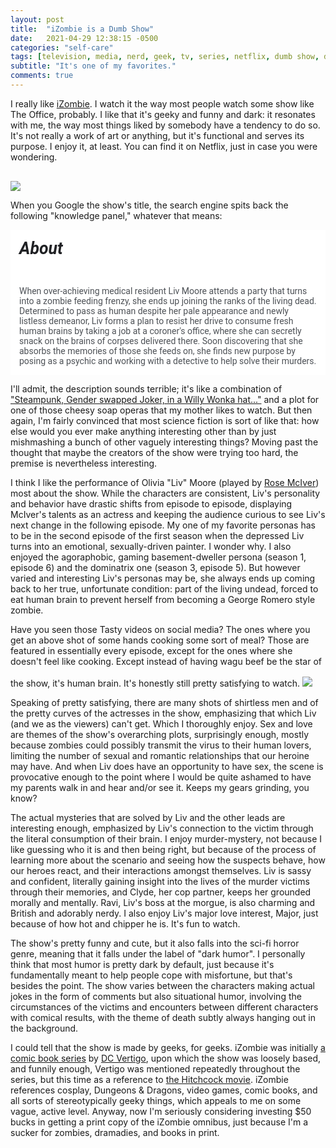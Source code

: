 ```yaml
---
layout: post
title:  "iZombie is a Dumb Show"
date:   2021-04-29 12:38:15 -0500
categories: "self-care"
tags: [television, media, nerd, geek, tv, series, netflix, dumb show, dumb shows]
subtitle: "It's one of my favorites."
comments: true
---
```


I really like <a href="https://www.netflix.com/watch/80027159?source=35" target="_blank">iZombie</a>. I watch it the way most people watch some show like The Office, probably. I like that it's geeky and funny and dark: it resonates with me, the way most things liked by somebody have a tendency to do so. It's not really a work of art or anything, but it's functional and serves its purpose. I enjoy it, at least. You can find it on Netflix, just in case you were wondering.
<!-- more -->
<a href="https://www.netflix.com/watch/80027159?source=35"><img src="https://pa1.narvii.com/6879/23b6da6d2fb2836ae55c8d1503416a8ce25873f5r1-500-250_hq.gif" style="margin-top: 1rem; margin-left: auto; margin-right: auto;"></a>

When you Google the show's title, the search engine spits back the following "knowledge panel," whatever that means:

<div style="padding: 1em; background-color: white; color: #4d5156; font-family: Roboto, arial; margin-bottom: 1em;"><h5 style="font-family: Roboto, arial; color: #202124; font-size: 20pt; margin-top: 0;">About</h5>When over-achieving medical resident Liv Moore attends a party that turns into a zombie feeding frenzy, she ends up joining the ranks of the living dead. Determined to pass as human despite her pale appearance and newly listless demeanor, Liv forms a plan to resist her drive to consume fresh human brains by taking a job at a coroner's office, where she can secretly snack on the brains of corpses delivered there. Soon discovering that she absorbs the memories of those she feeds on, she finds new purpose by posing as a psychic and working with a detective to help solve their murders.</div>

I'll admit, the description sounds terrible; it's like a combination of <a href="https://knowyourmeme.com/photos/1165176-cosplay" target="_blank">"Steampunk, Gender swapped Joker, in a Willy Wonka hat..."</a> and a plot for one of those cheesy soap operas that my mother likes to watch. But then again, I'm fairly convinced that most science fiction is sort of like that: how else would you ever make anything interesting other than by just mishmashing a bunch of other vaguely interesting things? Moving past the thought that maybe the creators of the show were trying too hard, the premise is nevertheless interesting.

I think I like the performance of Olivia "Liv" Moore (played by <a href="https://en.wikipedia.org/wiki/Rose_McIver" target="_blank">Rose McIver</a>) most about the show. While the characters are consistent, Liv's personality and behavior have drastic shifts from episode to episode, displaying McIver's talents as an actress and keeping the audience curious to see Liv's next change in the following episode. My one of my favorite personas has to be in the second episode of the first season when the depressed Liv turns into an emotional, sexually-driven painter. I wonder why. I also enjoyed the agoraphobic, gaming basement-dweller persona (season 1, episode 6) and the dominatrix one (season 3, episode 5). But however varied and interesting Liv's personas may be, she always ends up coming back to her true, unfortunate condition: part of the living undead, forced to eat human brain to prevent herself from becoming a George Romero style zombie.

Have you seen those Tasty videos on social media? The ones where you get an above shot of some hands cooking some sort of meal? Those are featured in essentially every episode, except for the ones where she doesn't feel like cooking. Except instead of having wagu beef be the star of the show, it's human brain. It's honestly still pretty satisfying to watch.
<img src="https://i.imgur.com/6Xkliem.gif?noredirect" id="fixedwidth" style="margin-top: 1rem; margin-left: auto; margin-right: auto;">

Speaking of pretty satisfying, there are many shots of shirtless men and of the pretty curves of the actresses in the show, emphasizing that which Liv (and we as the viewers) can't get. Which I thoroughly enjoy. Sex and love are themes of the show's overarching plots, surprisingly enough, mostly because zombies could possibly transmit the virus to their human lovers, limiting the number of sexual and romantic relationships that our heroine may have. And when Liv does have an opportunity to have sex, the scene is provocative enough to the point where I would be quite ashamed to have my parents walk in and hear and/or see it. Keeps my gears grinding, you know?

The actual mysteries that are solved by Liv and the other leads are interesting enough, emphasized by Liv's connection to the victim through the literal consumption of their brain. I enjoy murder-mystery, not because I like guessing who it is and then being right, but because of the process of learning more about the scenario and seeing how the suspects behave, how our heroes react, and their interactions amongst themselves. Liv is sassy and confident, literally gaining insight into the lives of the murder victims through their memories, and Clyde, her cop partner, keeps her grounded morally and mentally. Ravi, Liv's boss at the morgue, is also charming and British and adorably nerdy. I also enjoy Liv's major love interest, Major, just because of how hot and chipper he is. It's fun to watch.

The show's pretty funny and cute, but it also falls into the sci-fi horror genre, meaning that it falls under the label of "dark humor". I personally think that most humor is pretty dark by default, just because it's fundamentally meant to help people cope with misfortune, but that's besides the point. The show varies between the characters making actual jokes in the form of comments but also situational humor, involving the circumstances of the victims and encounters between different characters with comical results, with the theme of death subtly always hanging out in the background.

I could tell that the show is made by geeks, for geeks. iZombie was initially <a href="https://www.dccomics.com/blog/2018/10/30/vertigo-for-the-dc-fan-izombie-by-chris-roberson-and-mike-allred" target="_blank">a comic book series</a> by <a href="https://en.wikipedia.org/wiki/Vertigo_Comics" target="_blank">DC Vertigo</a>, upon which the show was loosely based, and funnily enough, Vertigo was mentioned repeatedly throughout the series, but this time as a reference to <a href="https://en.wikipedia.org/wiki/Vertigo_(film)" target="_blank">the Hitchcock movie</a>. iZombie references cosplay, Dungeons & Dragons, video games, comic books, and all sorts of stereotypically geeky things, which appeals to me on some vague, active level. Anyway, now I'm seriously considering investing $50 bucks in getting a print copy of the iZombie omnibus, just because I'm a sucker for zombies, dramadies, and books in print.
